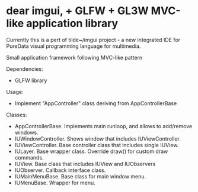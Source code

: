 # dear imgui, + GLFW + GL3W MVC-like application library

Currently this is a pert of tilde~/imgui project - a new integrated IDE for PureData visual programming language for multimedia.

Small application framework following MVC-like pattern

Dependencies:
- GLFW library

Usage:
- Implement "AppController" class deriving from AppControllerBase

Classes:
- AppControllerBase. Implements main runloop, and allows to add/remove windows.
- IUWindowController. Shows window that includes IUViewController.
- IUViewController. Base controller class that includes single IUView.
- IULayer. Base wrapper class. Override draw() for custom draw commands.
- IUView. Base class that includes IUView and IUObservers
- IUObserver. Callback interface class.
- IUMainMenuBase. Base class for main window menu.
- IUMenuBase. Wrapper for menu.
